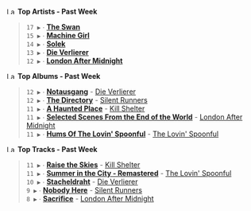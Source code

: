 <!--START_LASTFM_ARTISTS:{"period": "7day", "rows": 5}-->
<a href="https://last.fm" target="_blank"><img src="https://user-images.githubusercontent.com/17434202/215290617-e793598d-d7c9-428f-9975-156db1ba89cc.svg" alt="Last.fm Logo" width="18" height="13"/></a> **Top Artists - Past Week**

> `17 ▶️` ∙ **[The Swan](https://www.last.fm/music/The+Swan)**<br/>
> `15 ▶️` ∙ **[Machine Girl](https://www.last.fm/music/Machine+Girl)**<br/>
> `14 ▶️` ∙ **[Solek](https://www.last.fm/music/Solek)**<br/>
> `13 ▶️` ∙ **[Die Verlierer](https://www.last.fm/music/Die+Verlierer)**<br/>
> `12 ▶️` ∙ **[London After Midnight](https://www.last.fm/music/London+After+Midnight)**<br/>
<!--END_LASTFM_ARTISTS-->

<!--START_LASTFM_ALBUMS:{"period": "7day", "rows": 5}-->
<a href="https://last.fm" target="_blank"><img src="https://user-images.githubusercontent.com/17434202/215290617-e793598d-d7c9-428f-9975-156db1ba89cc.svg" alt="Last.fm Logo" width="18" height="13"/></a> **Top Albums - Past Week**

> `12 ▶️` ∙ **[Notausgang](https://www.last.fm/music/Die+Verlierer/Notausgang)** - [Die Verlierer](https://www.last.fm/music/Die+Verlierer)<br/>
> `12 ▶️` ∙ **[The Directory](https://www.last.fm/music/Silent+Runners/The+Directory)** - [Silent Runners](https://www.last.fm/music/Silent+Runners)<br/>
> `11 ▶️` ∙ **[A Haunted Place](https://www.last.fm/music/Kill+Shelter/A+Haunted+Place)** - [Kill Shelter](https://www.last.fm/music/Kill+Shelter)<br/>
> `11 ▶️` ∙ **[Selected Scenes From the End of the World](https://www.last.fm/music/London+After+Midnight/Selected+Scenes+From+the+End+of+the+World)** - [London After Midnight](https://www.last.fm/music/London+After+Midnight)<br/>
> `11 ▶️` ∙ **[Hums Of The Lovin' Spoonful](https://www.last.fm/music/The+Lovin%27+Spoonful/Hums+Of+The+Lovin%27+Spoonful)** - [The Lovin' Spoonful](https://www.last.fm/music/The+Lovin%27+Spoonful)<br/>
<!--END_LASTFM_ALBUMS-->

<!--START_LASTFM_TRACKS:{"period": "7day", "rows": 5}-->
<a href="https://last.fm" target="_blank"><img src="https://user-images.githubusercontent.com/17434202/215290617-e793598d-d7c9-428f-9975-156db1ba89cc.svg" alt="Last.fm Logo" width="18" height="13"/></a> **Top Tracks - Past Week**

> `11 ▶️` ∙ **[Raise the Skies](https://www.last.fm/music/Kill+Shelter/_/Raise+the+Skies)** - [Kill Shelter](https://www.last.fm/music/Kill+Shelter)<br/>
> `11 ▶️` ∙ **[Summer in the City - Remastered](https://www.last.fm/music/The+Lovin%27+Spoonful/_/Summer+in+the+City+-+Remastered)** - [The Lovin' Spoonful](https://www.last.fm/music/The+Lovin%27+Spoonful)<br/>
> `10 ▶️` ∙ **[Stacheldraht](https://www.last.fm/music/Die+Verlierer/_/Stacheldraht)** - [Die Verlierer](https://www.last.fm/music/Die+Verlierer)<br/>
> `9 ▶️` ∙ **[Nobody Here](https://www.last.fm/music/Silent+Runners/_/Nobody+Here)** - [Silent Runners](https://www.last.fm/music/Silent+Runners)<br/>
> `8 ▶️` ∙ **[Sacrifice](https://www.last.fm/music/London+After+Midnight/_/Sacrifice)** - [London After Midnight](https://www.last.fm/music/London+After+Midnight)<br/>
<!--END_LASTFM_TRACKS-->